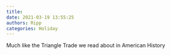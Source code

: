 ```yaml
---
title: 
date: 2021-03-19 13:55:25
authors: Ripp
categories: Holiday
---
```


 Much like the Triangle Trade we read about in American History